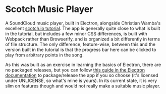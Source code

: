 # Scotch Music Player
A SoundCloud music player, built in Electron, alongside Christian Wamba's excellent [scotch.io tutorial](https://scotch.io/tutorials/build-a-music-player-with-react-electron-i-setup-basic-concepts). The app is generally quite close to what is built in the tutorial, but includes a few minor CSS differences, is built with Webpack rather than Browserify, and is organized a bit differently in terms of file structure. The only difference, feature-wise, between this and the version built in the tutorial is that the progress bar here can be clicked to play from arbitrary points in the song.

As this was built as an exercise in learning the basics of Electron, there are no packaged releases, but you can follow [this guide in the Electron documentation](http://electron.atom.io/docs/v0.37.8/tutorial/application-packaging/) to package/release the app if you so choose (it's licensed under UNLICENSE, so what's mine is yours). In its current state, it is very slim on features though and would not really make a suitable music player.

